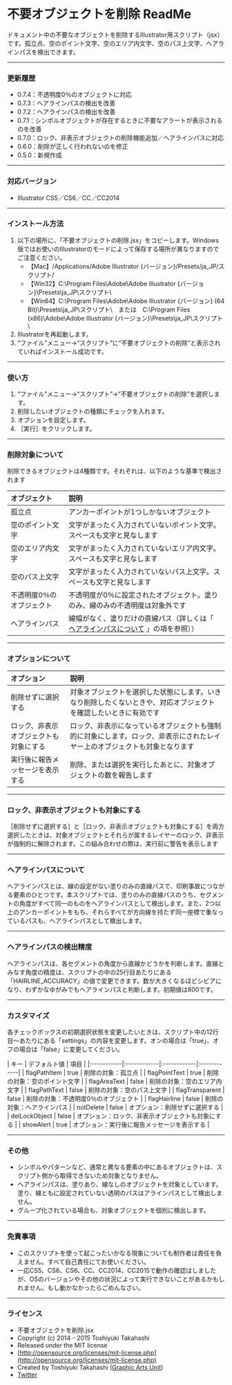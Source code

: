 # 不要オブジェクトを削除 ReadMe #

ドキュメント中の不要なオブジェクトを削除するIllustrator用スクリプト（jsx）です。孤立点、空のポイント文字、空のエリア内文字、空のパス上文字、ヘアラインパスを検出できます。

-----

### 更新履歴 ###

* 0.7.4：不透明度0％のオブジェクトに対応
* 0.7.3：へアラインパスの検出を改善
* 0.7.2：へアラインパスの検出を改善
* 0.7.1：シンボルオブジェクトが存在するときに不要なアラートが表示されるのを改善
* 0.7.0：ロック、非表示オブジェクトの削除機能追加／ヘアラインパスに対応
* 0.6.0：削除が正しく行われないのを修正
* 0.5.0：新規作成

-----

### 対応バージョン ###

* Illustrator CS5／CS6／CC／CC2014

-----

### インストール方法 ###

1. 以下の場所に、「不要オブジェクトの削除.jsx」をコピーします。Windows版ではお使いのIllustratorのモードによって保存する場所が異なりますのでご注意ください。
	* 【Mac】/Applications/Adobe Illustrator {バージョン}/Presets/ja_JP/スクリプト/
	* 【Win32】C:\Program Files\Adobe\Adobe Illustrator {バージョン}\Presets\ja_JP\スクリプト\
	* 【Win64】C:\Program Files\Adobe\Adobe Illustrator {バージョン} (64 Bit)\Presets\ja_JP\スクリプト\　または　C:\Program Files (x86)\Adobe\Adobe Illustrator {バージョン}\Presets\ja_JP\スクリプト\
2. Illustratorを再起動します。
3. “ファイル”メニュー→“スクリプト”に“不要オブジェクトの削除”と表示されていればインストール成功です。

-----

### 使い方 ###

1. “ファイル”メニュー→“スクリプト”→“不要オブジェクトの削除”を選択します。
2. 削除したいオブジェクトの種類にチェックを入れます。
3. オプションを設定します。
4. ［実行］をクリックします。

-----

### 削除対象について ###

削除できるオブジェクトは4種類です。それぞれは、以下のような基準で検出されます

| オブジェクト | 説明 |
|:-----------|:------------|
| 孤立点 | アンカーポイントが1つしかないオブジェクト |
| 空のポイント文字 | 文字がまったく入力されていないポイント文字。スペースも文字と見なします |
| 空のエリア内文字 | 文字がまったく入力されていないエリア内文字。スペースも文字と見なします |
| 空のパス上文字 | 文字がまったく入力されていないパス上文字。スペースも文字と見なします |
| 不透明度0％のオブジェクト | 不透明度が0％に設定されたオブジェクト。塗りのみ、線のみの不透明度は対象外です |
| ヘアラインパス | 線幅がなく、塗りだけの直線パス（詳しくは「 [ヘアラインパスについて](#aboutHairline) 」の項を参照）） |

-----

### オプションについて ###

| オプション | 説明 |
|:-----------|:------------|
| 削除せずに選択する | 対象オブジェクトを選択した状態にします。いきなり削除したくないときや、対応オブジェクトを確認したいときに有効です |
| ロック、非表示オブジェクトも対象にする | ロック、非表示になっているオブジェクトも強制的に対象にします。ロック、非表示にされたレイヤー上のオブジェクトも対象となります |
| 実行後に報告メッセージを表示する | 削除、または選択を実行したあとに、対象オブジェクトの数を報告します |

-----

### ロック、非表示オブジェクトも対象にする ###

［削除せずに選択する］と［ロック、非表示オブジェクトも対象にする］を両方選択したときは、対象オブジェクトとそれらが属するレイヤーのロック、非表示が強制的に解除されます。この組み合わせの際は、実行前に警告を表示します

-----

### <a name="aboutHairline"></a>ヘアラインパスについて ###

ヘアラインパスとは、線の設定がない塗りのみの直線パスで、印刷事故につながる要素のひとつです。本スクリプトでは、塗りのみの直線パスのうち、セグメントの角度がすべて同一のものをヘアラインパスとして検出します。また、2つ以上のアンカーポイントをもち、それらすべてが方向線を持たず同一座標で重なっているパスも、ヘアラインパスとして検出します。

-----

### ヘアラインパスの検出精度 ###

ヘアラインパスは、各セグメントの角度から直線かどうかを判断します。直線とみなす角度の精度は、スクリプトの中の25行目あたりにある「HAIRLINE_ACCURACY」の値で変更できます。数が大きくなるほどシビアになり、わずかなゆがみでもヘアラインパスと判断します。初期値は800です。

-----

### カスタマイズ ###

各チェックボックスの初期選択状態を変更したいときは、スクリプト中の12行目〜あたりにある「settings」の内容を変更します。オンの場合は「true」、オフの場合は「false」に変更してください。

| キー | デフォルト値 | 項目 |
|:-----------|:------------|:------------|:------------|
| flagPathItem | true | 削除の対象：孤立点 |
| flagPointText | true | 削除の対象：空のポイント文字 |
| flagAreaText | false | 削除の対象：空のエリア内文字 |
| flagPathText | false | 削除の対象：空のパス上文字 |
| flagTransparent | false | 削除の対象：不透明度0％のオブジェクト |
| flagHairline | false | 削除の対象：ヘアラインパス |
| notDelete | false | オプション：削除せずに選択する |
| delLockObject | false | オプション：ロック、非表示オブジェクトも対象にする |
| showAlert | true | オプション：実行後に報告メッセージを表示する |

-----

### その他 ###

* シンボルやパターンなど、通常と異なる要素の中にあるオブジェクトは、スクリプト側から取得できないため対象となりません。
* ヘアラインパスは、塗りあり、線なしのオブジェクトを対象としています。塗り、線ともに設定されていない透明のパスはアラインパスとして検出しません。
* グループ化されている場合も、対象オブジェクトを個別に検出します。

-----

### 免責事項 ###

* このスクリプトを使って起こったいかなる現象についても制作者は責任を負えません。すべて自己責任にてお使いください。
* 一応CS5、CS6、CS6、CC、CC2014、CC2015で動作の確認はしましたが、OSのバージョンやその他の状況によって実行できないことがあるかもしれません。もし動かなかったらごめんなさい。

-----

### ライセンス ###

* 不要オブジェクトを削除.jsx
* Copyright (c) 2014 - 2015 Toshiyuki Takahashi
* Released under the MIT license
* [http://opensource.org/licenses/mit-license.php](http://opensource.org/licenses/mit-license.php)
* Created by Toshiyuki Takahashi ([Graphic Arts Unit](http://www.graphicartsunit.com/))
* [Twitter](https://twitter.com/gautt)